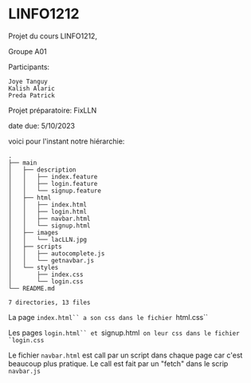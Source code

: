 # LINFO1212
Projet du cours LINFO1212, 

Groupe A01

Participants:
```
Joye Tanguy
Kalish Alaric
Preda Patrick
```
Projet préparatoire: FixLLN

date due: 5/10/2023

voici pour l'instant notre hiérarchie:

```
.
├── main
│   ├── description
│   │   ├── index.feature
│   │   ├── login.feature
│   │   └── signup.feature
│   ├── html
│   │   ├── index.html
│   │   ├── login.html
│   │   ├── navbar.html
│   │   └── signup.html
│   ├── images
│   │   └── lacLLN.jpg
│   ├── scripts
│   │   ├── autocomplete.js
│   │   └── getnavbar.js
│   └── styles
│       ├── index.css
│       └── login.css
└── README.md

7 directories, 13 files
```

La page `index.html`` a son css dans le fichier `html.css``

Les pages `login.html`` et `signup.html`` on leur css dans le fichier `login.css``

Le fichier `navbar.html` est call par un script dans chaque page car c'est beaucoup plus pratique. Le call est fait par un "fetch" dans le scrip `navbar.js`